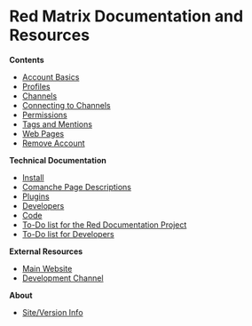 Red Matrix Documentation and Resources
======================================


**Contents**

* [Account Basics](help/Account-Basics)
* [Profiles](help/Profiles)
* [Channels](help/Channels)
* [Connecting to Channels](help/Connecting-to-Channels)
* [Permissions](help/Permissions)
* [Tags and Mentions](help/Tags-and-Mentions)
* [Web Pages](help/Webpages)
* [Remove Account](help/Remove-Account)

**Technical Documentation**

* [Install](help/Install)
* [Comanche Page Descriptions](help/Comanche)
* [Plugins](help/Plugins)
* [Developers](help/Developers)
* [Code](doc/html)
* [To-Do list for the Red Documentation Project](help/To-Do)
* [To-Do list for Developers](help/To-Do-Code)

**External Resources**

* [Main Website](https://github.com/friendica/red)
* [Development Channel](http://zothub.com/channel/one)

**About**

* [Site/Version Info](siteinfo)
